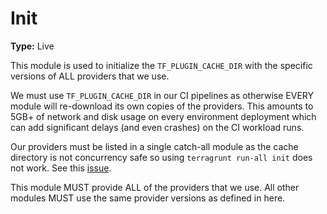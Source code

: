 # Init

**Type:** Live

This module is used to initialize
the `TF_PLUGIN_CACHE_DIR` with the specific
versions of ALL providers that we use.

We must use `TF_PLUGIN_CACHE_DIR` in our CI pipelines
as otherwise EVERY module will re-download its own
copies of the providers. This amounts to 5GB+ of network
and disk usage on every environment deployment which
can add significant delays (and even crashes) on the
CI workload runs.

Our providers must be listed in a single
catch-all module as the
cache directory is not concurrency safe so
using `terragrunt run-all init` does not
work. See this [issue](https://github.com/gruntwork-io/terragrunt/issues/1212).



This module MUST provide ALL of the providers
that we use. All other modules MUST use
the same provider versions as defined in
here.
